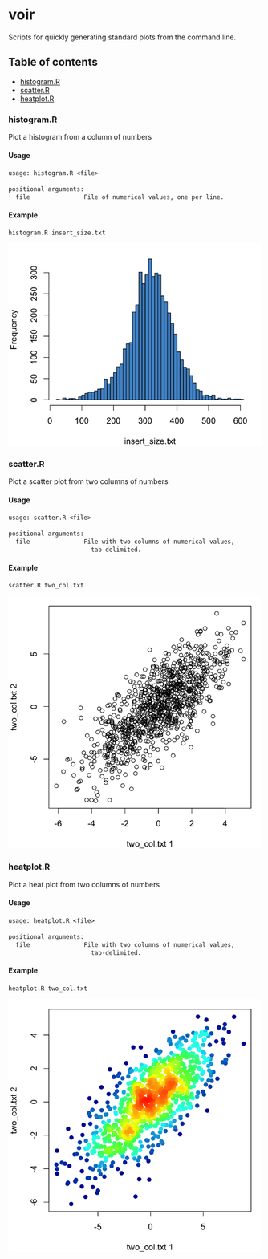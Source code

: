 voir
====

Scripts for quickly generating standard plots from the command line.

## Table of contents
* [histogram.R](#histogramr)
* [scatter.R](#scatterr)
* [heatplot.R](#heatplotr)

### histogram.R

Plot a histogram from a column of numbers

#### Usage
```
usage: histogram.R <file>

positional arguments:
  file               File of numerical values, one per line.
```

#### Example
```
histogram.R insert_size.txt
```
![Example histogram](examples/figures/insert_size.txt.png?raw=true "Example histogram")

### scatter.R

Plot a scatter plot from two columns of numbers

#### Usage
```
usage: scatter.R <file>

positional arguments:
  file               File with two columns of numerical values,
                       tab-delimited.
```

#### Example
```
scatter.R two_col.txt
```
![Example scatter plot](examples/figures/two_col.txt.png?raw=true "Example scatter plot")

### heatplot.R

Plot a heat plot from two columns of numbers

#### Usage
```
usage: heatplot.R <file>

positional arguments:
  file               File with two columns of numerical values,
                       tab-delimited.
```

#### Example
```
heatplot.R two_col.txt
```
![Example heat plot](examples/figures/two_col.txt.heat.png?raw=true "Example heat plot")